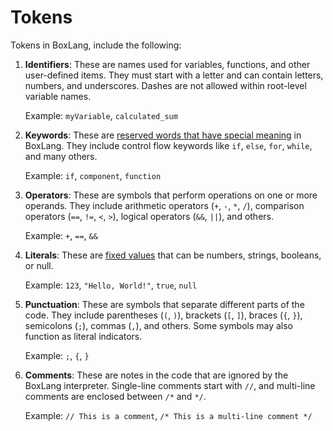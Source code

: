 # Tokens

Tokens in BoxLang, include the following:

1.  **Identifiers**: These are names used for variables, functions, and other user-defined items. They must start with a letter and can contain letters, numbers, and underscores. Dashes are not allowed within root-level variable names.

    Example: `myVariable`, `calculated_sum`
2.  **Keywords**: These are [reserved words that have special meaning](keywords.md) in BoxLang. They include control flow keywords like `if`, `else`, `for`, `while`, and many others.

    Example: `if`, `component`, `function`
3.  **Operators**: These are symbols that perform operations on one or more operands. They include arithmetic operators (`+`, `-`, `*`, `/`), comparison operators (`==`, `!=`, `<`, `>`), logical operators (`&&`, `||`), and others.

    Example: `+`, `==`, `&&`
4.  **Literals**: These are [fixed values](literals.md) that can be numbers, strings, booleans, or null.

    Example: `123`, `"Hello, World!"`, `true`, `null`
5.  **Punctuation**: These are symbols that separate different parts of the code. They include parentheses (`(`, `)`), brackets (`[`, `]`), braces (`{`, `}`), semicolons (`;`), commas (`,`), and others. Some symbols may also function as literal indicators.

    Example: `;`, `{`, `}`
6.  **Comments**: These are notes in the code that are ignored by the BoxLang interpreter. Single-line comments start with `//`, and multi-line comments are enclosed between `/*` and `*/`.

    Example: `// This is a comment`, `/* This is a multi-line comment */`

